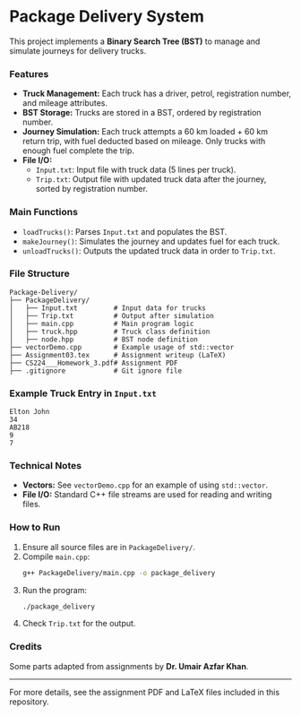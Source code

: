 
# Package Delivery System

This project implements a **Binary Search Tree (BST)** to manage and simulate journeys for delivery trucks.

### Features
- **Truck Management:** Each truck has a driver, petrol, registration number, and mileage attributes.
- **BST Storage:** Trucks are stored in a BST, ordered by registration number.
- **Journey Simulation:** Each truck attempts a 60 km loaded + 60 km return trip, with fuel deducted based on mileage. Only trucks with enough fuel complete the trip.
- **File I/O:**
  - `Input.txt`: Input file with truck data (5 lines per truck).
  - `Trip.txt`: Output file with updated truck data after the journey, sorted by registration number.

### Main Functions
- `loadTrucks()`: Parses `Input.txt` and populates the BST.
- `makeJourney()`: Simulates the journey and updates fuel for each truck.
- `unloadTrucks()`: Outputs the updated truck data in order to `Trip.txt`.

### File Structure
```
Package-Delivery/
├── PackageDelivery/
│   ├── Input.txt         # Input data for trucks
│   ├── Trip.txt          # Output after simulation
│   ├── main.cpp          # Main program logic
│   ├── truck.hpp         # Truck class definition
│   ├── node.hpp          # BST node definition
├── vectorDemo.cpp        # Example usage of std::vector
├── Assignment03.tex      # Assignment writeup (LaTeX)
├── CS224___Homework_3.pdf# Assignment PDF
├── .gitignore            # Git ignore file
```

### Example Truck Entry in `Input.txt`
```
Elton John
34
AB218
9
7
```

### Technical Notes
- **Vectors:** See `vectorDemo.cpp` for an example of using `std::vector`.
- **File I/O:** Standard C++ file streams are used for reading and writing files.

### How to Run
1. Ensure all source files are in `PackageDelivery/`.
2. Compile `main.cpp`:
   ```bash
   g++ PackageDelivery/main.cpp -o package_delivery
   ```
3. Run the program:
   ```bash
   ./package_delivery
   ```
4. Check `Trip.txt` for the output.

### Credits
Some parts adapted from assignments by **Dr. Umair Azfar Khan**.

---

For more details, see the assignment PDF and LaTeX files included in this repository.
